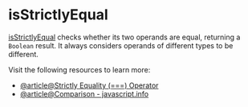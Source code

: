 # isStrictlyEqual

[isStrictlyEqual](https://developer.mozilla.org/en-US/docs/Web/JavaScript/Reference/Operators/Strict_equality) checks whether its two operands are equal, returning a `Boolean` result. It always considers operands of different types to be different.

Visit the following resources to learn more:

- [@article@Strictly Equality (===) Operator](https://developer.mozilla.org/en-US/docs/Web/JavaScript/Reference/Operators/Strict_equality)
- [@article@Comparison - javascript.info](https://javascript.info/comparison)
